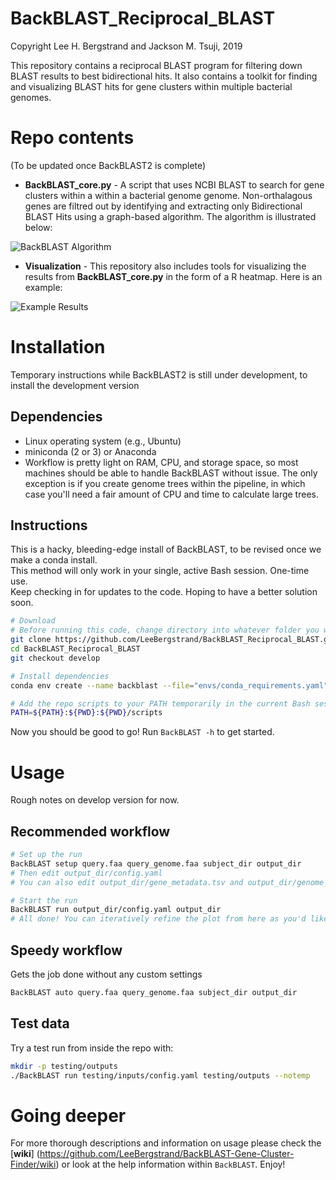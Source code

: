 BackBLAST_Reciprocal_BLAST
==========================
Copyright Lee H. Bergstrand and Jackson M. Tsuji, 2019

This repository contains a reciprocal BLAST program for filtering down BLAST results to best bidirectional hits. It also contains a toolkit for finding and visualizing BLAST hits for gene clusters within multiple bacterial genomes.

# Repo contents
(To be updated once BackBLAST2 is complete)

- **BackBLAST_core.py** - A script that uses NCBI BLAST to search for gene clusters within a within a bacterial genome genome. Non-orthalagous genes are filtred out by identifying and extracting only Bidirectional BLAST Hits using a graph-based algorithm. The algorithm is illustrated below:

![BackBLAST Algorithm](https://raw.githubusercontent.com/LeeBergstrand/BackBLAST-Gene-Cluster-Finder/master/Media/BackBLAST-Algorithm.gif)

- **Visualization** - This repository also includes tools for visualizing the results from **BackBLAST_core.py** in the form of a R heatmap. Here is an example:

![Example Results](https://raw.githubusercontent.com/LeeBergstrand/BackBLAST-Gene-Cluster-Finder/master/Media/ExampleResults.jpeg)


# Installation
Temporary instructions while BackBLAST2 is still under development, to install the development version  

## Dependencies
- Linux operating system (e.g., Ubuntu)
- miniconda (2 or 3) or Anaconda
- Workflow is pretty light on RAM, CPU, and storage space, so most machines should be able to handle BackBLAST without issue. The only exception is if you create genome trees within the pipeline, in which case you'll need a fair amount of CPU and time to calculate large trees.

## Instructions
This is a hacky, bleeding-edge install of BackBLAST, to be revised once we make a conda install.  
This method will only work in your single, active Bash session. One-time use.  
Keep checking in for updates to the code. Hoping to have a better solution soon.
```bash
# Download
# Before running this code, change directory into whatever folder you want to use the tool in
git clone https://github.com/LeeBergstrand/BackBLAST_Reciprocal_BLAST.git
cd BackBLAST_Reciprocal_BLAST
git checkout develop

# Install dependencies
conda env create --name backblast --file="envs/conda_requirements.yaml"

# Add the repo scripts to your PATH temporarily in the current Bash session
PATH=${PATH}:${PWD}:${PWD}/scripts
```
Now you should be good to go! Run `BackBLAST -h` to get started.


# Usage
Rough notes on develop version for now.

## Recommended workflow
```bash
# Set up the run
BackBLAST setup query.faa query_genome.faa subject_dir output_dir
# Then edit output_dir/config.yaml
# You can also edit output_dir/gene_metadata.tsv and output_dir/genome_metadata.tsv to make the plot look better

# Start the run
BackBLAST run output_dir/config.yaml output_dir
# All done! You can iteratively refine the plot from here as you'd like.
```

## Speedy workflow
Gets the job done without any custom settings
```bash
BackBLAST auto query.faa query_genome.faa subject_dir output_dir
```

## Test data
Try a test run from inside the repo with:
```bash
mkdir -p testing/outputs
./BackBLAST run testing/inputs/config.yaml testing/outputs --notemp
```

# Going deeper
For more thorough descriptions and information on usage please check the [**wiki**] (https://github.com/LeeBergstrand/BackBLAST-Gene-Cluster-Finder/wiki) or look at the help information within `BackBLAST`. Enjoy!

